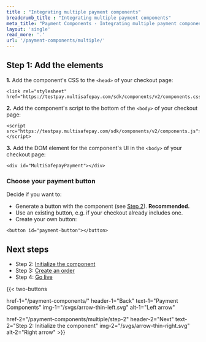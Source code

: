 ```yaml
---
title : "Integrating multiple payment components"
breadcrumb_title : "Integrating multiple payment components"
meta_title: "Payment Components - Integrating multiple payment components - MultiSafepay Docs"
layout: 'single'
read_more: '.'
url: '/payment-components/multiple/'
--- 
```


## Step 1: Add the elements

**1.** Add the component's CSS to the `<head>` of your checkout page:  
```
<link rel="stylesheet" href="https://testpay.multisafepay.com/sdk/components/v2/components.css">
```

**2.** Add the component's script to the bottom of the `<body>` of your checkout page:  
```
<script src="https://testpay.multisafepay.com/sdk/components/v2/components.js"></script>
```

**3.** Add the DOM element for the component's UI in the `<body>` of your checkout page:
```
<div id="MultiSafepayPayment"></div>
```

### Choose your payment button

Decide if you want to:

- Generate a button with the component (see [Step 2](/payment-components/multiple/step-2/)). **Recommended.**
- Use an existing button, e.g. if your checkout already includes one.
- Create your own button:

```
<button id="payment-button"></button>
```

## Next steps

- Step 2: [Initialize the component](/payment-components/multiple/step-2)
- Step 3: [Create an order](/payment-components/multiple/step-3)
- Step 4: [Go live](/payment-components/multiple/step-4)

{{< two-buttons

href-1="/payment-components/" header-1="Back" text-1="Payment Components" img-1="/svgs/arrow-thin-left.svg" alt-1="Left arrow" 

href-2="/payment-components/multiple/step-2" header-2="Next" text-2="Step 2: Initialize the component" img-2="/svgs/arrow-thin-right.svg" alt-2="Right arrow" >}}
